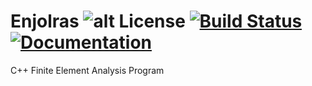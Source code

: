 # Enjolras ![alt License](https://dl.dropboxusercontent.com/s/cul64jahsd3cg14/license.svg?dl=0) [![Build Status](https://travis-ci.org/pbtrung/enjolras.svg?branch=master)](https://travis-ci.org/pbtrung/enjolras) [![Documentation](https://codedocs.xyz/pbtrung/enjolras.svg)](https://codedocs.xyz/pbtrung/enjolras)

C++ Finite Element Analysis Program
